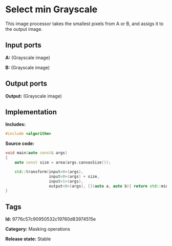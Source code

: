 # Select min Grayscale

This image processor takes the smallest pixels from A or B, and assigs it to the output image.

## Input ports

__A:__ (Grayscale image)

__B:__ (Grayscale image)

## Output ports

__Output:__ (Grayscale image)

## Implementation

__Includes:__

```c++
#include <algorithm>
```

__Source code:__

```c++
void main(auto const& args)
{
	auto const size = area(args.canvasSize());

	std::transform(input<0>(args),
	               input<0>(args) + size,
	               input<1>(args),
	               output<0>(args), [](auto a, auto b){ return std::min(a, b); });
}
```

## Tags

__Id:__ 9776c57c90950532c19760d83974515e

__Category:__ Masking operations

__Release state:__ Stable
